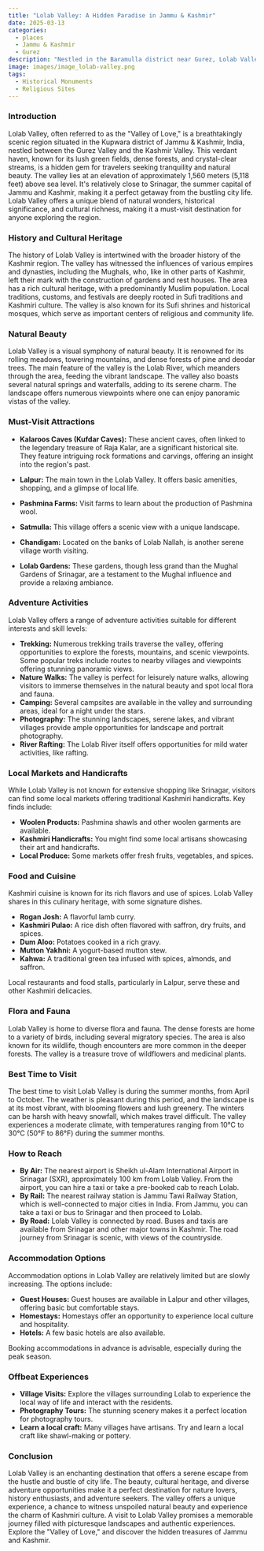 ```yaml
---
title: "Lolab Valley: A Hidden Paradise in Jammu & Kashmir"
date: 2025-03-13
categories:
  - places
  - Jammu & Kashmir
  - Gurez
description: "Nestled in the Baramulla district near Gurez, Lolab Valley is a serene and picturesque destination surrounded by towering mountains. Known for its lush apple orchards and breathtaking landscapes, it offers an ideal setting for trekkers and nature enthusiasts seeking adventure and tranquility."
image: images/image_lolab-valley.png
tags: 
  - Historical Monuments
  - Religious Sites
---
```



### **Introduction**

Lolab Valley, often referred to as the "Valley of Love," is a breathtakingly scenic region situated in the Kupwara district of Jammu & Kashmir, India, nestled between the Gurez Valley and the Kashmir Valley. This verdant haven, known for its lush green fields, dense forests, and crystal-clear streams, is a hidden gem for travelers seeking tranquility and natural beauty. The valley lies at an elevation of approximately 1,560 meters (5,118 feet) above sea level. It's relatively close to Srinagar, the summer capital of Jammu and Kashmir, making it a perfect getaway from the bustling city life. Lolab Valley offers a unique blend of natural wonders, historical significance, and cultural richness, making it a must-visit destination for anyone exploring the region.

### **History and Cultural Heritage**

The history of Lolab Valley is intertwined with the broader history of the Kashmir region. The valley has witnessed the influences of various empires and dynasties, including the Mughals, who, like in other parts of Kashmir, left their mark with the construction of gardens and rest houses. The area has a rich cultural heritage, with a predominantly Muslim population. Local traditions, customs, and festivals are deeply rooted in Sufi traditions and Kashmiri culture. The valley is also known for its Sufi shrines and historical mosques, which serve as important centers of religious and community life.



### **Natural Beauty**

Lolab Valley is a visual symphony of natural beauty. It is renowned for its rolling meadows, towering mountains, and dense forests of pine and deodar trees. The main feature of the valley is the Lolab River, which meanders through the area, feeding the vibrant landscape. The valley also boasts several natural springs and waterfalls, adding to its serene charm. The landscape offers numerous viewpoints where one can enjoy panoramic vistas of the valley.



### **Must-Visit Attractions**

*   **Kalaroos Caves (Kufdar Caves):** These ancient caves, often linked to the legendary treasure of Raja Kalar, are a significant historical site. They feature intriguing rock formations and carvings, offering an insight into the region's past.



*   **Lalpur:** The main town in the Lolab Valley. It offers basic amenities, shopping, and a glimpse of local life.

*   **Pashmina Farms:** Visit farms to learn about the production of Pashmina wool.
    

*   **Satmulla:** This village offers a scenic view with a unique landscape.

*   **Chandigam:** Located on the banks of Lolab Nallah, is another serene village worth visiting.

*   **Lolab Gardens:** These gardens, though less grand than the Mughal Gardens of Srinagar, are a testament to the Mughal influence and provide a relaxing ambiance.

### **Adventure Activities**

Lolab Valley offers a range of adventure activities suitable for different interests and skill levels:

*   **Trekking:** Numerous trekking trails traverse the valley, offering opportunities to explore the forests, mountains, and scenic viewpoints. Some popular treks include routes to nearby villages and viewpoints offering stunning panoramic views.
*   **Nature Walks:** The valley is perfect for leisurely nature walks, allowing visitors to immerse themselves in the natural beauty and spot local flora and fauna.
*   **Camping:** Several campsites are available in the valley and surrounding areas, ideal for a night under the stars.
*   **Photography:** The stunning landscapes, serene lakes, and vibrant villages provide ample opportunities for landscape and portrait photography.
*   **River Rafting:** The Lolab River itself offers opportunities for mild water activities, like rafting.



### **Local Markets and Handicrafts**

While Lolab Valley is not known for extensive shopping like Srinagar, visitors can find some local markets offering traditional Kashmiri handicrafts. Key finds include:

*   **Woolen Products:** Pashmina shawls and other woolen garments are available.
*   **Kashmiri Handicrafts:** You might find some local artisans showcasing their art and handicrafts.
*   **Local Produce:** Some markets offer fresh fruits, vegetables, and spices.

### **Food and Cuisine**

Kashmiri cuisine is known for its rich flavors and use of spices. Lolab Valley shares in this culinary heritage, with some signature dishes.

*   **Rogan Josh:** A flavorful lamb curry.
*   **Kashmiri Pulao:** A rice dish often flavored with saffron, dry fruits, and spices.
*   **Dum Aloo:** Potatoes cooked in a rich gravy.
*   **Mutton Yakhni:** A yogurt-based mutton stew.
*   **Kahwa:** A traditional green tea infused with spices, almonds, and saffron.

Local restaurants and food stalls, particularly in Lalpur, serve these and other Kashmiri delicacies.

### **Flora and Fauna**

Lolab Valley is home to diverse flora and fauna. The dense forests are home to a variety of birds, including several migratory species. The area is also known for its wildlife, though encounters are more common in the deeper forests. The valley is a treasure trove of wildflowers and medicinal plants.



### **Best Time to Visit**

The best time to visit Lolab Valley is during the summer months, from April to October. The weather is pleasant during this period, and the landscape is at its most vibrant, with blooming flowers and lush greenery. The winters can be harsh with heavy snowfall, which makes travel difficult. The valley experiences a moderate climate, with temperatures ranging from 10°C to 30°C (50°F to 86°F) during the summer months.

### **How to Reach**

*   **By Air:** The nearest airport is Sheikh ul-Alam International Airport in Srinagar (SXR), approximately 100 km from Lolab Valley. From the airport, you can hire a taxi or take a pre-booked cab to reach Lolab.
*   **By Rail:** The nearest railway station is Jammu Tawi Railway Station, which is well-connected to major cities in India. From Jammu, you can take a taxi or bus to Srinagar and then proceed to Lolab.
*   **By Road:** Lolab Valley is connected by road. Buses and taxis are available from Srinagar and other major towns in Kashmir. The road journey from Srinagar is scenic, with views of the countryside.

### **Accommodation Options**

Accommodation options in Lolab Valley are relatively limited but are slowly increasing. The options include:

*   **Guest Houses:** Guest houses are available in Lalpur and other villages, offering basic but comfortable stays.
*   **Homestays:** Homestays offer an opportunity to experience local culture and hospitality.
*   **Hotels:** A few basic hotels are also available.

Booking accommodations in advance is advisable, especially during the peak season.



### **Offbeat Experiences**

*   **Village Visits:** Explore the villages surrounding Lolab to experience the local way of life and interact with the residents.
*   **Photography Tours:** The stunning scenery makes it a perfect location for photography tours.
*   **Learn a local craft:** Many villages have artisans. Try and learn a local craft like shawl-making or pottery.

### **Conclusion**

Lolab Valley is an enchanting destination that offers a serene escape from the hustle and bustle of city life. The beauty, cultural heritage, and diverse adventure opportunities make it a perfect destination for nature lovers, history enthusiasts, and adventure seekers. The valley offers a unique experience, a chance to witness unspoiled natural beauty and experience the charm of Kashmiri culture. A visit to Lolab Valley promises a memorable journey filled with picturesque landscapes and authentic experiences. Explore the "Valley of Love," and discover the hidden treasures of Jammu and Kashmir.


